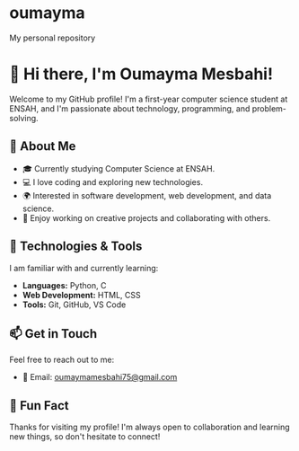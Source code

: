 # oumayma
My personal repository
# 👋 Hi there, I'm Oumayma Mesbahi!

Welcome to my GitHub profile! I'm a first-year computer science student at ENSAH, and I'm passionate about technology, programming, and problem-solving.

## 🌱 About Me

- 🎓 Currently studying Computer Science at ENSAH.
- 💻 I love coding and exploring new technologies.
- 🌍 Interested in software development, web development, and data science.
- 🎨 Enjoy working on creative projects and collaborating with others.

## 🔧 Technologies & Tools

I am familiar with and currently learning:

- **Languages:** Python, C
- **Web Development:** HTML, CSS
- **Tools:** Git, GitHub, VS Code


## 📫 Get in Touch

Feel free to reach out to me:

- 📧 Email: oumaymamesbahi75@gmail.com

## 🌟 Fun Fact


Thanks for visiting my profile! I'm always open to collaboration and learning new things, so don't hesitate to connect!
